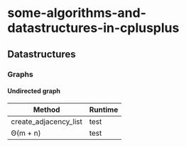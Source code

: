 # some-algorithms-and-datastructures-in-cplusplus

## Datastructures

### Graphs

#### Undirected graph

<table>
  <thead>
    <tr>
      <th>Method</th>
      <th>Runtime</th>
    </tr>
  </thead>
  <tbody>
    <tr>
      <td>create_adjacency_list</td>
      <td>test</td>
    </tr>
    <tr>
      <td>&#920;(m + n)</td>
      <td>test</td>
    </tr>
  </tbody>
</table>

